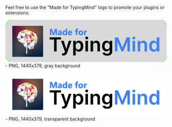 Feel free to use the "Made for TypingMind" logo to promote your plugins or extensions:

![Made for TypingMind](made_for_typingmind.png) - PNG, 1440x379, gray background

![Made for TypingMind](made_for_typingmind_transparent.png) - PNG, 1440x379, transparent background
